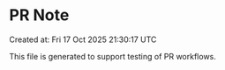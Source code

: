 # PR Note

Created at: Fri 17 Oct 2025 21:30:17 UTC

This file is generated to support testing of PR workflows.
